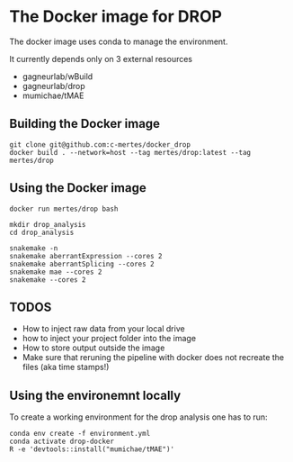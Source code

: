 # The Docker image for DROP

The docker image uses conda to manage the environment. 

It currently depends only on 3 external resources
* gagneurlab/wBuild
* gagneurlab/drop
* mumichae/tMAE

## Building the Docker image

```
git clone git@github.com:c-mertes/docker_drop
docker build . --network=host --tag mertes/drop:latest --tag mertes/drop
```

## Using the Docker image

```
docker run mertes/drop bash

mkdir drop_analysis
cd drop_analysis

snakemake -n
snakemake aberrantExpression --cores 2
snakemake aberrantSplicing --cores 2
snakemake mae --cores 2
snakemake --cores 2
```

## TODOS
* How to inject raw data from your local drive
* how to inject your project folder into the image
* How to store output outside the image
* Make sure that reruning the pipeline with docker does not recreate the files (aka time stamps!)

## Using the environemnt locally

To create a working environment for the drop analysis one has to run:

```
conda env create -f environment.yml
conda activate drop-docker
R -e 'devtools::install("mumichae/tMAE")' 
```
